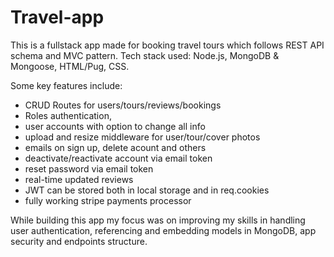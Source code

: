 # Travel-app
This is a fullstack app made for booking travel tours which follows REST API schema and MVC pattern.
Tech stack used: Node.js, MongoDB & Mongoose, HTML/Pug, CSS.

Some key features include:
- CRUD Routes for users/tours/reviews/bookings
- Roles authentication,
- user accounts with option to change all info
- upload and resize middleware for user/tour/cover photos
- emails on sign up, delete acount and others
- deactivate/reactivate account via email token
- reset password via email token
- real-time updated reviews
- JWT can be stored both in local storage and in req.cookies
- fully working stripe payments processor

While building this app my focus was on improving my skills in handling user authentication, referencing and embedding models in MongoDB, app security and endpoints structure.
